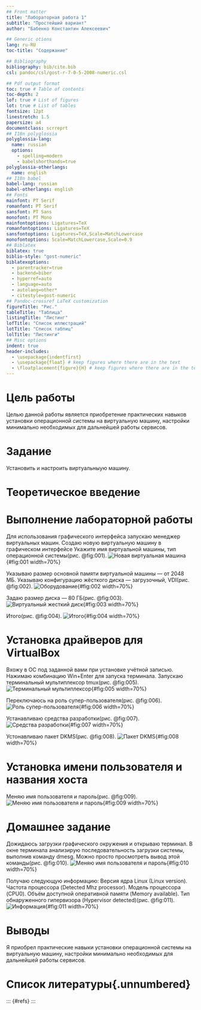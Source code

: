 ```yaml
---
## Front matter
title: "Лабораторная работа 1"
subtitle: "Простейший вариант"
author: "Бабенко Константин Алексеевич"

## Generic otions
lang: ru-RU
toc-title: "Содержание"

## Bibliography
bibliography: bib/cite.bib
csl: pandoc/csl/gost-r-7-0-5-2008-numeric.csl

## Pdf output format
toc: true # Table of contents
toc-depth: 2
lof: true # List of figures
lot: true # List of tables
fontsize: 12pt
linestretch: 1.5
papersize: a4
documentclass: scrreprt
## I18n polyglossia
polyglossia-lang:
  name: russian
  options:
	- spelling=modern
	- babelshorthands=true
polyglossia-otherlangs:
  name: english
## I18n babel
babel-lang: russian
babel-otherlangs: english
## Fonts
mainfont: PT Serif
romanfont: PT Serif
sansfont: PT Sans
monofont: PT Mono
mainfontoptions: Ligatures=TeX
romanfontoptions: Ligatures=TeX
sansfontoptions: Ligatures=TeX,Scale=MatchLowercase
monofontoptions: Scale=MatchLowercase,Scale=0.9
## Biblatex
biblatex: true
biblio-style: "gost-numeric"
biblatexoptions:
  - parentracker=true
  - backend=biber
  - hyperref=auto
  - language=auto
  - autolang=other*
  - citestyle=gost-numeric
## Pandoc-crossref LaTeX customization
figureTitle: "Рис."
tableTitle: "Таблица"
listingTitle: "Листинг"
lofTitle: "Список иллюстраций"
lotTitle: "Список таблиц"
lolTitle: "Листинги"
## Misc options
indent: true
header-includes:
  - \usepackage{indentfirst}
  - \usepackage{float} # keep figures where there are in the text
  - \floatplacement{figure}{H} # keep figures where there are in the text
---
```


# Цель работы

Целью данной работы является приобретение практических навыков установки операционной системы на виртуальную машину, настройки минимально 
необходимых для дальнейшей работы сервисов.

# Задание

Установить и настроить виртуальныую машину.

# Теоретическое введение



# Выполнение лабораторной работы

Для использования графического интерфейса запускаю менеджер виртуальных машин. Создаю новую виртуальную машину в графическом интерфейсе
Укажите имя виртуальной машины, тип операционной системы(рис. @fig:001).
![Новая виртуальная машина](1.jpg){#fig:001 width=70%}

Указываю размер основной памяти виртуальной машины — от 2048 МБ. Указываю конфигурацию жёсткого диска — загрузочный, VDI(рис. @fig:002).
![Оборудование](2.jpg){#fig:002 width=70%}

Задаю размер диска — 80 ГБ(рис. @fig:003).
![Виртуальный жесткий диск](3.jpg){#fig:003 width=70%}

Итого(рис. @fig:004).
![Итого](4.jpg){#fig:004 width=70%}

# Установка драйверов для VirtualBox

Вхожу в ОС под заданной вами при установке учётной записью. Нажимаю комбинацию Win+Enter для запуска терминала. Запускаю терминальный 
мультиплексор tmux(рис. @fig:005).
![Терминальный мультиплексор](5.jpg){#fig:005 width=70%}

Переключаюсь на роль супер-пользователя(рис. @fig:006).
![Роль супер-пользователя](6.jpg){#fig:006 width=70%}

Устанавливаю средства разработки(рис. @fig:007).
![Средства разработки](7.jpg){#fig:007 width=70%}

Устонавливаю пакет DKMS(рис. @fig:008).
![Пакет DKMS](8.jpg){#fig:008 width=70%}

# Установка имени пользователя и названия хоста

Меняю имя пользователя и пароль(рис. @fig:009).
![Меняю имя пользователя и пароль](9.jpg){#fig:009 width=70%}

# Домашнее задание

Дожидаюсь загрузки графического окружения и открываю терминал. В окне терминала анализирую последовательность загрузки системы, 
выполнив команду dmesg. Можно просто просмотреть вывод этой команды(рис. @fig:010).
![Меняю имя пользователя и пароль](10.jpg){#fig:010 width=70%}

Получаю следующую информацию:
Версия ядра Linux (Linux version).
Частота процессора (Detected Mhz processor).
Модель процессора (CPU0).
Объём доступной оперативной памяти (Memory available).
Тип обнаруженного гипервизора (Hypervisor detected)(рис. @fig:011).
![Информация](11.jpg){#fig:011 width=70%}


# Выводы

Я приобрел практические навыки установки операционной системы на виртуальную машину, настройки минимально необходимых для 
дальнейшей работы сервисов.

# Список литературы{.unnumbered}

::: {#refs}
:::
